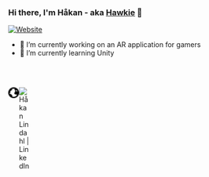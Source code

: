 ### Hi there, I'm Håkan - aka [Hawkie][website] 👋

[![Website](https://img.shields.io/website?label=hawkie.me&style=for-the-badge&url=https%3A%2F%2Fhawkie.me)](https://hawkie.me)

- 🔭 I’m currently working on an AR application for gamers
- 🌱 I’m currently learning Unity

<br />
<br />

[<img align="left" alt="hawkie.me" width="22px" src="https://raw.githubusercontent.com/iconic/open-iconic/master/svg/globe.svg" />][website]
[<img align="left" alt="Håkan Lindahl | LinkedIn" width="22px" src="https://cdn.jsdelivr.net/npm/simple-icons@v3/icons/linkedin.svg" />][linkedin]





[website]: https://hawkie.me
[linkedin]: https://www.linkedin.com/in/h%C3%A5kan-lindahl-3a0427153/
